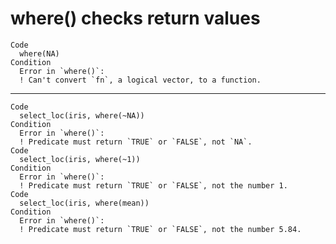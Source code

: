 # where() checks return values

    Code
      where(NA)
    Condition
      Error in `where()`:
      ! Can't convert `fn`, a logical vector, to a function.

---

    Code
      select_loc(iris, where(~NA))
    Condition
      Error in `where()`:
      ! Predicate must return `TRUE` or `FALSE`, not `NA`.
    Code
      select_loc(iris, where(~1))
    Condition
      Error in `where()`:
      ! Predicate must return `TRUE` or `FALSE`, not the number 1.
    Code
      select_loc(iris, where(mean))
    Condition
      Error in `where()`:
      ! Predicate must return `TRUE` or `FALSE`, not the number 5.84.

